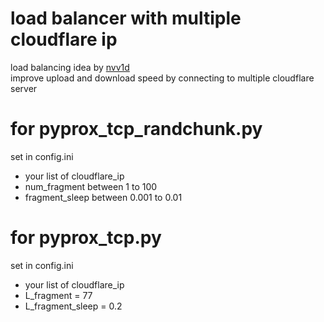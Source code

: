 # load balancer with multiple cloudflare ip 
load balancing idea by <a href="https://github.com/nvv1d">nvv1d</a><br>
improve upload and download speed by connecting to multiple cloudflare server

# for pyprox_tcp_randchunk.py
set in config.ini
- your list of cloudflare_ip
- num_fragment between 1 to 100
- fragment_sleep between 0.001 to 0.01

# for pyprox_tcp.py
set in config.ini
- your list of cloudflare_ip
- L_fragment = 77
- L_fragment_sleep = 0.2


